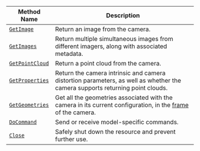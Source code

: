 <!-- prettier-ignore -->
Method Name | Description
----------- | -----------
[`GetImage`](/platform/build/configure/components/camera/#getimage) | Return an image from the camera.
[`GetImages`](/platform/build/configure/components/camera/#getimages) | Return multiple simultaneous images from different imagers, along with associated metadata.
[`GetPointCloud`](/platform/build/configure/components/camera/#getpointcloud) | Return a point cloud from the camera.
[`GetProperties`](/platform/build/configure/components/camera/#getproperties) | Return the camera intrinsic and camera distortion parameters, as well as whether the camera supports returning point clouds.
[`GetGeometries`](/platform/build/configure/components/camera/#getgeometries) | Get all the geometries associated with the camera in its current configuration, in the [frame](/platform/build/configure/services/frame-system/) of the camera.
[`DoCommand`](/platform/build/configure/components/camera/#docommand) | Send or receive model-specific commands.
[`Close`](/platform/build/configure/components/camera/#close) | Safely shut down the resource and prevent further use.
